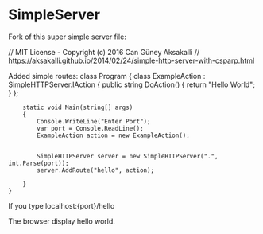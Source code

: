 # SimpleServer

Fork of this super simple server file:

// MIT License - Copyright (c) 2016 Can Güney Aksakalli
// https://aksakalli.github.io/2014/02/24/simple-http-server-with-csparp.html


Added simple routes:
    class Program
    {
        class ExampleAction : SimpleHTTPServer.IAction
        {
            public string DoAction()
            {
                return "Hello World";
            }
        };

        static void Main(string[] args)
        {
            Console.WriteLine("Enter Port");
            var port = Console.ReadLine();
            ExampleAction action = new ExampleAction();


            SimpleHTTPServer server = new SimpleHTTPServer(".", int.Parse(port));
            server.AddRoute("hello", action);
            
        }
    }
    
  If you type localhost:{port}/hello
  
  The browser display hello world.
